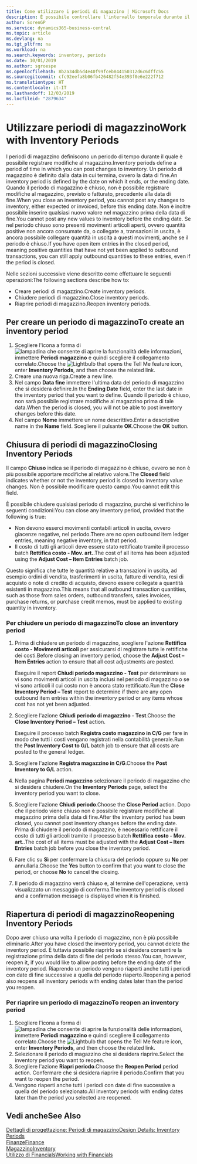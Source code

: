 ```yaml
---
title: Come utilizzare i periodi di magazzino | Microsoft Docs
description: È possibile controllare l'intervallo temporale durante il quale si possono registrare modifiche al magazzino defininendo periodi di magazzino.
author: SorenGP
ms.service: dynamics365-business-central
ms.topic: article
ms.devlang: na
ms.tgt_pltfrm: na
ms.workload: na
ms.search.keywords: inventory, periods
ms.date: 10/01/2019
ms.author: sgroespe
ms.openlocfilehash: 8b2a34db5d4e40f99fceb844150312d6c6dffc55
ms.sourcegitcommit: cfc92eefa8b06fb426482f54e393f0e6e222f712
ms.translationtype: HT
ms.contentlocale: it-IT
ms.lasthandoff: 12/03/2019
ms.locfileid: "2879634"
---
```

# <a name="work-with-inventory-periods"></a><span data-ttu-id="073dc-103">Utilizzare periodi di magazzino</span><span class="sxs-lookup"><span data-stu-id="073dc-103">Work with Inventory Periods</span></span>
<span data-ttu-id="073dc-104">I periodi di magazzino definiscono un periodo di tempo durante il quale è possibile registrare modifiche al magazzino.</span><span class="sxs-lookup"><span data-stu-id="073dc-104">Inventory periods define a period of time in which you can post changes to inventory.</span></span> <span data-ttu-id="073dc-105">Un periodo di magazzino è definito dalla data in cui termina, ovvero la data di fine.</span><span class="sxs-lookup"><span data-stu-id="073dc-105">An inventory period is defined by the date on which it ends, or the ending date.</span></span> <span data-ttu-id="073dc-106">Quando il periodo di magazzino è chiuso, non è possibile registrare modifiche al magazzino, previsto o fatturato, precedente alla data di fine.</span><span class="sxs-lookup"><span data-stu-id="073dc-106">When you close an inventory period, you cannot post any changes to inventory, either expected or invoiced, before this ending date.</span></span> <span data-ttu-id="073dc-107">Non è inoltre possibile inserire qualsiasi nuovo valore nel magazzino prima della data di fine.</span><span class="sxs-lookup"><span data-stu-id="073dc-107">You cannot post any new values to inventory before the ending date.</span></span> <span data-ttu-id="073dc-108">Se nel periodo chiuso sono presenti movimenti articoli aperti, ovvero quantità positive non ancora consumate da, o collegate a, transazioni in uscita, è ancora possibile collegare quantità in uscita a questi movimenti, anche se il periodo è chiuso.</span><span class="sxs-lookup"><span data-stu-id="073dc-108">If you have open item entries in the closed period, meaning positive quantities that have not yet been applied to outbound transactions, you can still apply outbound quantities to these entries, even if the period is closed.</span></span>  

<span data-ttu-id="073dc-109">Nelle sezioni successive viene descritto come effettuare le seguenti operazioni:</span><span class="sxs-lookup"><span data-stu-id="073dc-109">The following sections describe how to:</span></span>

* <span data-ttu-id="073dc-110">Creare periodi di magazzino.</span><span class="sxs-lookup"><span data-stu-id="073dc-110">Create inventory periods.</span></span>  
* <span data-ttu-id="073dc-111">Chiudere periodi di magazzino.</span><span class="sxs-lookup"><span data-stu-id="073dc-111">Close inventory periods.</span></span>  
* <span data-ttu-id="073dc-112">Riaprire periodi di magazzino.</span><span class="sxs-lookup"><span data-stu-id="073dc-112">Reopen inventory periods.</span></span>  

## <a name="to-create-an-inventory-period"></a><span data-ttu-id="073dc-113">Per creare un periodo di magazzino</span><span class="sxs-lookup"><span data-stu-id="073dc-113">To create an inventory period</span></span>  
1. <span data-ttu-id="073dc-114">Scegliere l'icona a forma di ![lampadina che consente di aprire la funzionalità delle informazioni](media/ui-search/search_small.png "Informazioni sull'operazione che si desidera eseguire"), immettere **Periodi magazzino** e quindi scegliere il collegamento correlato.</span><span class="sxs-lookup"><span data-stu-id="073dc-114">Choose the ![Lightbulb that opens the Tell Me feature](media/ui-search/search_small.png "Tell me what you want to do") icon, enter **Inventory Periods**, and then choose the related link.</span></span>  
2. <span data-ttu-id="073dc-115">Creare una nuova riga.</span><span class="sxs-lookup"><span data-stu-id="073dc-115">Create a new line.</span></span>  
3. <span data-ttu-id="073dc-116">Nel campo **Data fine** immettere l'ultima data del periodo di magazzino che si desidera definire.</span><span class="sxs-lookup"><span data-stu-id="073dc-116">In the **Ending Date** field, enter the last date in the inventory period that you want to define.</span></span> <span data-ttu-id="073dc-117">Quando il periodo è chiuso, non sarà possibile registrare modifiche al magazzino prima di tale data.</span><span class="sxs-lookup"><span data-stu-id="073dc-117">When the period is closed, you will not be able to post inventory changes before this date.</span></span>  
4. <span data-ttu-id="073dc-118">Nel campo **Nome** immettere un nome descrittivo.</span><span class="sxs-lookup"><span data-stu-id="073dc-118">Enter a descriptive name in the **Name** field.</span></span> <span data-ttu-id="073dc-119">Scegliere il pulsante **OK**.</span><span class="sxs-lookup"><span data-stu-id="073dc-119">Choose the **OK** button.</span></span>  

## <a name="closing-inventory-periods"></a><span data-ttu-id="073dc-120">Chiusura di periodi di magazzino</span><span class="sxs-lookup"><span data-stu-id="073dc-120">Closing Inventory Periods</span></span>  
<span data-ttu-id="073dc-121">Il campo **Chiuso** indica se il periodo di magazzino è chiuso, ovvero se non è più possibile apportare modifiche al relativo valore.</span><span class="sxs-lookup"><span data-stu-id="073dc-121">The **Closed** field indicates whether or not the inventory period is closed to inventory value changes.</span></span> <span data-ttu-id="073dc-122">Non è possibile modificare questo campo.</span><span class="sxs-lookup"><span data-stu-id="073dc-122">You cannot edit this field.</span></span>  

<span data-ttu-id="073dc-123">È possibile chiudere qualsiasi periodo di magazzino, purché si verifichino le seguenti condizioni:</span><span class="sxs-lookup"><span data-stu-id="073dc-123">You can close any inventory period, provided that the following is true:</span></span>  

* <span data-ttu-id="073dc-124">Non devono esserci movimenti contabili articoli in uscita, ovvero giacenze negative, nel periodo.</span><span class="sxs-lookup"><span data-stu-id="073dc-124">There are no open outbound item ledger entries, meaning negative inventory, in that period.</span></span>  
* <span data-ttu-id="073dc-125">Il costo di tutti gli articoli deve essere stato rettificato tramite il processo batch **Rettifica costo - Mov. art.**.</span><span class="sxs-lookup"><span data-stu-id="073dc-125">The cost of all items has been adjusted using the **Adjust Cost – Item Entries** batch job.</span></span>  

<span data-ttu-id="073dc-126">Questo significa che tutte le quantità relative a transazioni in uscita, ad esempio ordini di vendita, trasferimenti in uscita, fatture di vendita, resi di acquisto o note di credito di acquisto, devono essere collegate a quantità esistenti in magazzino.</span><span class="sxs-lookup"><span data-stu-id="073dc-126">This means that all outbound transaction quantities, such as those from sales orders, outbound transfers, sales invoices, purchase returns, or purchase credit memos, must be applied to existing quantity in inventory.</span></span>  

### <a name="to-close-an-inventory-period"></a><span data-ttu-id="073dc-127">Per chiudere un periodo di magazzino</span><span class="sxs-lookup"><span data-stu-id="073dc-127">To close an inventory period</span></span>  
1. <span data-ttu-id="073dc-128">Prima di chiudere un periodo di magazzino, scegliere l'azione **Rettifica costo - Movimenti articoli** per assicurarsi di registrare tutte le rettifiche dei costi.</span><span class="sxs-lookup"><span data-stu-id="073dc-128">Before closing an inventory period, choose the **Adjust Cost – Item Entries** action to ensure that all cost adjustments are posted.</span></span>

     <span data-ttu-id="073dc-129">Eseguire il report **Chiudi periodo magazzino - Test** per determinare se vi sono movimenti articoli in uscita inclusi nel periodo di magazzino o se vi sono articoli il cui costo non è ancora stato rettificato.</span><span class="sxs-lookup"><span data-stu-id="073dc-129">Run the **Close Inventory Period – Test** report to determine if there are any open outbound item entries within the inventory period or any items whose cost has not yet been adjusted.</span></span>  
2. <span data-ttu-id="073dc-130">Scegliere l'azione **Chiudi periodo di magazzino - Test**.</span><span class="sxs-lookup"><span data-stu-id="073dc-130">Choose the **Close Inventory Period – Test** action.</span></span>  

     <span data-ttu-id="073dc-131">Eseguire il processo batch **Registra costo magazzino in C/G** per fare in modo che tutti i costi vengano registrati nella contabilità generale.</span><span class="sxs-lookup"><span data-stu-id="073dc-131">Run the **Post Inventory Cost to G/L** batch job to ensure that all costs are posted to the general ledger.</span></span>  
3. <span data-ttu-id="073dc-132">Scegliere l'azione **Registra magazzino in C/G**.</span><span class="sxs-lookup"><span data-stu-id="073dc-132">Choose the **Post Inventory to G/L** action.</span></span>  
4. <span data-ttu-id="073dc-133">Nella pagina **Periodi magazzino** selezionare il periodo di magazzino che si desidera chiudere.</span><span class="sxs-lookup"><span data-stu-id="073dc-133">On the **Inventory Periods** page, select the inventory period you want to close.</span></span>  
5. <span data-ttu-id="073dc-134">Scegliere l'azione **Chiudi periodo**.</span><span class="sxs-lookup"><span data-stu-id="073dc-134">Choose the **Close Period** action.</span></span> <span data-ttu-id="073dc-135">Dopo che il periodo viene chiuso non è possibile registrare modifiche al magazzino prima della data di fine.</span><span class="sxs-lookup"><span data-stu-id="073dc-135">After the inventory period has been closed, you cannot post inventory changes before the ending date.</span></span> <span data-ttu-id="073dc-136">Prima di chiudere il periodo di magazzino, è necessario rettificare il costo di tutti gli articoli tramite il processo batch **Rettifica costo - Mov. art.**.</span><span class="sxs-lookup"><span data-stu-id="073dc-136">The cost of all items must be adjusted with the **Adjust Cost – Item Entries** batch job before you close the inventory period.</span></span>  
6. <span data-ttu-id="073dc-137">Fare clic su **Sì** per confermare la chiusura del periodo oppure su **No** per annullarla.</span><span class="sxs-lookup"><span data-stu-id="073dc-137">Choose the **Yes** button to confirm that you want to close the period, or choose **No** to cancel the closing.</span></span>  
7. <span data-ttu-id="073dc-138">Il periodo di magazzino verrà chiuso e, al termine dell'operazione, verrà visualizzato un messaggio di conferma.</span><span class="sxs-lookup"><span data-stu-id="073dc-138">The inventory period is closed and a confirmation message is displayed when it is finished.</span></span>  

## <a name="reopening-inventory-periods"></a><span data-ttu-id="073dc-139">Riapertura di periodi di magazzino</span><span class="sxs-lookup"><span data-stu-id="073dc-139">Reopening Inventory Periods</span></span>  
<span data-ttu-id="073dc-140">Dopo aver chiuso una volta il periodo di magazzino, non è più possibile eliminarlo.</span><span class="sxs-lookup"><span data-stu-id="073dc-140">After you have closed the inventory period, you cannot delete the inventory period.</span></span> <span data-ttu-id="073dc-141">È tuttavia possibile riaprirlo se si desidera consentire la registrazione prima della data di fine del periodo stesso.</span><span class="sxs-lookup"><span data-stu-id="073dc-141">You can, however, reopen it, if you would like to allow posting before the ending date of the inventory period.</span></span> <span data-ttu-id="073dc-142">Riaprendo un periodo vengono riaperti anche tutti i periodi con date di fine successive a quella del periodo riaperto.</span><span class="sxs-lookup"><span data-stu-id="073dc-142">Reopening a period also reopens all inventory periods with ending dates later than the period you reopen.</span></span>  

### <a name="to-reopen-an-inventory-period"></a><span data-ttu-id="073dc-143">Per riaprire un periodo di magazzino</span><span class="sxs-lookup"><span data-stu-id="073dc-143">To reopen an inventory period</span></span>  
1. <span data-ttu-id="073dc-144">Scegliere l'icona a forma di ![lampadina che consente di aprire la funzionalità delle informazioni](media/ui-search/search_small.png "Informazioni sull'operazione che si desidera eseguire"), immettere **Periodi magazzino** e quindi scegliere il collegamento correlato.</span><span class="sxs-lookup"><span data-stu-id="073dc-144">Choose the ![Lightbulb that opens the Tell Me feature](media/ui-search/search_small.png "Tell me what you want to do") icon, enter **Inventory Periods**, and then choose the related link.</span></span>  
2. <span data-ttu-id="073dc-145">Selezionare il periodo di magazzino che si desidera riaprire.</span><span class="sxs-lookup"><span data-stu-id="073dc-145">Select the inventory period you want to reopen.</span></span>  
3. <span data-ttu-id="073dc-146">Scegliere l'azione **Riapri periodo**.</span><span class="sxs-lookup"><span data-stu-id="073dc-146">Choose the **Reopen Period** period action.</span></span> <span data-ttu-id="073dc-147">Confermare che si desidera riaprire il periodo.</span><span class="sxs-lookup"><span data-stu-id="073dc-147">Confirm that you want to reopen the period.</span></span>  
4. <span data-ttu-id="073dc-148">Vengono riaperti anche tutti i periodi con date di fine successive a quella del periodo selezionato.</span><span class="sxs-lookup"><span data-stu-id="073dc-148">All inventory periods with ending dates later than the period you selected are reopened.</span></span>  

## <a name="see-also"></a><span data-ttu-id="073dc-149">Vedi anche</span><span class="sxs-lookup"><span data-stu-id="073dc-149">See Also</span></span>  
[<span data-ttu-id="073dc-150">Dettagli di progettazione: Periodi di magazzino</span><span class="sxs-lookup"><span data-stu-id="073dc-150">Design Details: Inventory Periods</span></span>](design-details-inventory-periods.md)  
[<span data-ttu-id="073dc-151">Finanze</span><span class="sxs-lookup"><span data-stu-id="073dc-151">Finance</span></span>](finance.md)  
[<span data-ttu-id="073dc-152">Magazzino</span><span class="sxs-lookup"><span data-stu-id="073dc-152">Inventory</span></span>](inventory-manage-inventory.md)  
[<span data-ttu-id="073dc-153">Utilizzo di Financials</span><span class="sxs-lookup"><span data-stu-id="073dc-153">Working with Financials</span></span>](ui-work-product.md)
